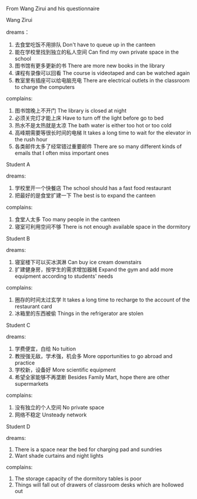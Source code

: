 From Wang Zirui and his questionnaire

Wang Zirui

dreams：
1. 去食堂吃饭不用排队
Don't have to queue up in the canteen
2. 能在学校里找到独立的私人空间
Can find my own private space in the school
3. 图书馆有更多更新的书
There are more new books in the library
4. 课程有录像可以回看
The course is videotaped and can be watched again
5. 教室里有插座可以给电脑充电
There are electrical outlets in the classroom to charge the computers

complains:
1. 图书馆晚上不开门
The library is closed at night
2. 必须关完灯才能上床
Have to turn off the light before go to bed
3. 热水不是太热就是太凉
The bath water is either too hot or too cold
4. 高峰期需要等很长时间的电梯
It takes a long time to wait for the elevator in the rush hour
5. 各类邮件太多了经常错过重要邮件
There are so many different kinds of emails that I often miss important ones

Student A

dreams:
1. 学校里开一个快餐店
The school should has a fast food restaurant
2. 把最好的是食堂扩建一下
The best is to expand the canteen

complains:
1. 食堂人太多
Too many people in the canteen
2. 寝室可利用空间不够
There is not enough available space in the dormitory

Student B

dreams:
1. 寝室楼下可以买冰淇淋
Can buy ice cream downstairs
2. 扩建健身房，按学生的需求增加器械
Expand the gym and add more equipment according to students' needs

complains:
1. 圈存的时间太过玄学
It takes a long time to recharge to the account of the restaurant card
2. 冰箱里的东西被偷
Things in the refrigerator are stolen

Student C

dreams:
1. 学费便宜，白给
No tuition
2. 教授强无敌，学术强，机会多
More opportunities to go abroad and practice
3. 学校新，设备好
More scientific equipment
4. 希望全家能够不再垄断
Besides Family Mart, hope there are other supermarkets

complains:
1. 没有独立的个人空间
No private space
2. 网络不稳定
Unsteady network

Student D

dreams:
1. There is a space near the bed for charging pad and sundries
2. Want shade curtains and night lights

complains:
1. The storage capacity of the dormitory tables is poor
2. Things will fall out of drawers of classroom desks which are hollowed out



